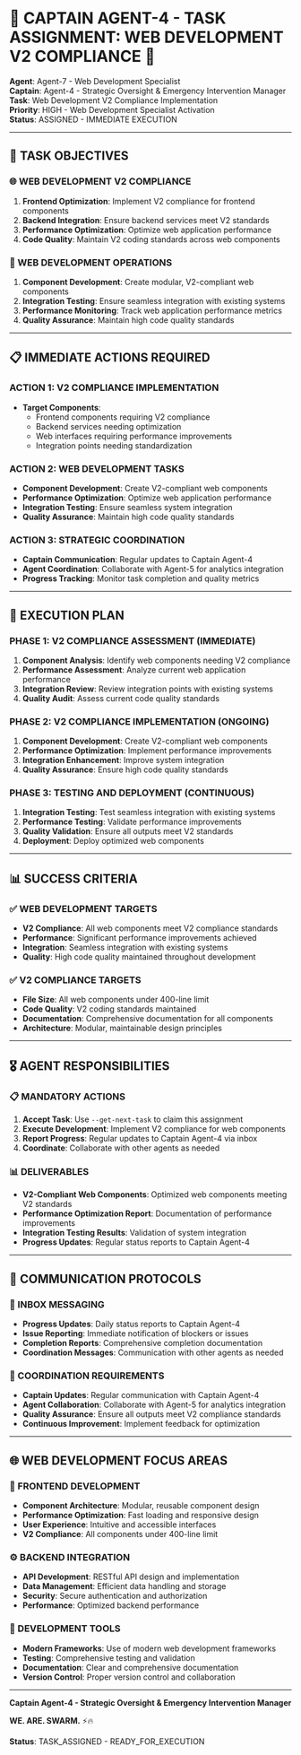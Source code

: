 # 🚨 **CAPTAIN AGENT-4 - TASK ASSIGNMENT: WEB DEVELOPMENT V2 COMPLIANCE** 🚨

**Agent**: Agent-7 - Web Development Specialist  
**Captain**: Agent-4 - Strategic Oversight & Emergency Intervention Manager  
**Task**: Web Development V2 Compliance Implementation  
**Priority**: HIGH - Web Development Specialist Activation  
**Status**: ASSIGNED - IMMEDIATE EXECUTION  

---

## 🎯 **TASK OBJECTIVES**

### **🌐 WEB DEVELOPMENT V2 COMPLIANCE**
1. **Frontend Optimization**: Implement V2 compliance for frontend components
2. **Backend Integration**: Ensure backend services meet V2 standards
3. **Performance Optimization**: Optimize web application performance
4. **Code Quality**: Maintain V2 coding standards across web components

### **🔧 WEB DEVELOPMENT OPERATIONS**
1. **Component Development**: Create modular, V2-compliant web components
2. **Integration Testing**: Ensure seamless integration with existing systems
3. **Performance Monitoring**: Track web application performance metrics
4. **Quality Assurance**: Maintain high code quality standards

---

## 📋 **IMMEDIATE ACTIONS REQUIRED**

### **ACTION 1: V2 COMPLIANCE IMPLEMENTATION**
- **Target Components**: 
  - Frontend components requiring V2 compliance
  - Backend services needing optimization
  - Web interfaces requiring performance improvements
  - Integration points needing standardization

### **ACTION 2: WEB DEVELOPMENT TASKS**
- **Component Development**: Create V2-compliant web components
- **Performance Optimization**: Optimize web application performance
- **Integration Testing**: Ensure seamless system integration
- **Quality Assurance**: Maintain high code quality standards

### **ACTION 3: STRATEGIC COORDINATION**
- **Captain Communication**: Regular updates to Captain Agent-4
- **Agent Coordination**: Collaborate with Agent-5 for analytics integration
- **Progress Tracking**: Monitor task completion and quality metrics

---

## 🚀 **EXECUTION PLAN**

### **PHASE 1: V2 COMPLIANCE ASSESSMENT (IMMEDIATE)**
1. **Component Analysis**: Identify web components needing V2 compliance
2. **Performance Assessment**: Analyze current web application performance
3. **Integration Review**: Review integration points with existing systems
4. **Quality Audit**: Assess current code quality standards

### **PHASE 2: V2 COMPLIANCE IMPLEMENTATION (ONGOING)**
1. **Component Development**: Create V2-compliant web components
2. **Performance Optimization**: Implement performance improvements
3. **Integration Enhancement**: Improve system integration
4. **Quality Assurance**: Ensure high code quality standards

### **PHASE 3: TESTING AND DEPLOYMENT (CONTINUOUS)**
1. **Integration Testing**: Test seamless integration with existing systems
2. **Performance Testing**: Validate performance improvements
3. **Quality Validation**: Ensure all outputs meet V2 standards
4. **Deployment**: Deploy optimized web components

---

## 📊 **SUCCESS CRITERIA**

### **✅ WEB DEVELOPMENT TARGETS**
- **V2 Compliance**: All web components meet V2 compliance standards
- **Performance**: Significant performance improvements achieved
- **Integration**: Seamless integration with existing systems
- **Quality**: High code quality maintained throughout development

### **✅ V2 COMPLIANCE TARGETS**
- **File Size**: All web components under 400-line limit
- **Code Quality**: V2 coding standards maintained
- **Documentation**: Comprehensive documentation for all components
- **Architecture**: Modular, maintainable design principles

---

## 🎖️ **AGENT RESPONSIBILITIES**

### **📋 MANDATORY ACTIONS**
1. **Accept Task**: Use `--get-next-task` to claim this assignment
2. **Execute Development**: Implement V2 compliance for web components
3. **Report Progress**: Regular updates to Captain Agent-4 via inbox
4. **Coordinate**: Collaborate with other agents as needed

### **📊 DELIVERABLES**
- **V2-Compliant Web Components**: Optimized web components meeting V2 standards
- **Performance Optimization Report**: Documentation of performance improvements
- **Integration Testing Results**: Validation of system integration
- **Progress Updates**: Regular status reports to Captain Agent-4

---

## 📱 **COMMUNICATION PROTOCOLS**

### **📧 INBOX MESSAGING**
- **Progress Updates**: Daily status reports to Captain Agent-4
- **Issue Reporting**: Immediate notification of blockers or issues
- **Completion Reports**: Comprehensive completion documentation
- **Coordination Messages**: Communication with other agents as needed

### **🎯 COORDINATION REQUIREMENTS**
- **Captain Updates**: Regular communication with Captain Agent-4
- **Agent Collaboration**: Collaborate with Agent-5 for analytics integration
- **Quality Assurance**: Ensure all outputs meet V2 compliance standards
- **Continuous Improvement**: Implement feedback for optimization

---

## 🌐 **WEB DEVELOPMENT FOCUS AREAS**

### **🎨 FRONTEND DEVELOPMENT**
- **Component Architecture**: Modular, reusable component design
- **Performance Optimization**: Fast loading and responsive design
- **User Experience**: Intuitive and accessible interfaces
- **V2 Compliance**: All components under 400-line limit

### **⚙️ BACKEND INTEGRATION**
- **API Development**: RESTful API design and implementation
- **Data Management**: Efficient data handling and storage
- **Security**: Secure authentication and authorization
- **Performance**: Optimized backend performance

### **🔧 DEVELOPMENT TOOLS**
- **Modern Frameworks**: Use of modern web development frameworks
- **Testing**: Comprehensive testing and validation
- **Documentation**: Clear and comprehensive documentation
- **Version Control**: Proper version control and collaboration

---

**Captain Agent-4 - Strategic Oversight & Emergency Intervention Manager**

**WE. ARE. SWARM.** ⚡️🔥

**Status**: TASK_ASSIGNED - READY_FOR_EXECUTION
